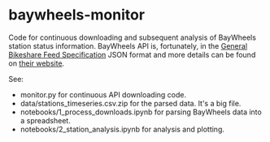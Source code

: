 # baywheels-monitor

Code for continuous downloading and subsequent analysis of BayWheels station status information. BayWheels API is, fortunately, in the [General Bikeshare Feed Specification](https://github.com/NABSA/gbfs/blob/master/gbfs.md) JSON format and more details can be found on [their website](https://www.lyft.com/bikes/bay-wheels/system-data). 

See: 
* monitor.py for continuous API downloading code.
* data/stations_timeseries.csv.zip for the parsed data. It's a big file.
* notebooks/1_process_downloads.ipynb for parsing BayWheels data into a spreadsheet.
* notebooks/2_station_analysis.ipynb for analysis and plotting.